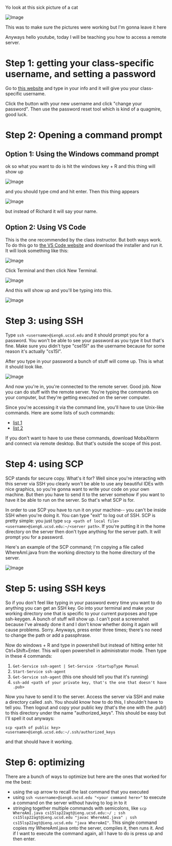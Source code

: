 Yo look at this sick picture of a cat

![Image](images/cat.png)

This was to make sure the pictures were working but I'm gonna leave it here

Anyways hello youtube, today I will be teaching you how to access a remote server.
# Step 1: getting your class-specific username, and setting a password
Go to [this website](https://sdacs.ucsd.edu/~icc/index.php) and type in your info and it will give you your class-specific username.

Click the button with your new username and click "change your password". Then use the password reset tool which is kind of a quagmire, good luck.
# Step 2: Opening a command prompt
## Option 1: Using the Windows command prompt
ok so what you want to do is hit the windows key + R and this thing will show up

![Image](/images/windowsrun.JPG)

and you should type cmd and hit enter.
Then this thing appears

![Image](/images/cmd.JPG)

but instead of Richard it will say your name. 

## Option 2: Using VS Code
This is the one recommended by the class instructor. But both ways work. To do this go to [the VS Code website](https://code.visualstudio.com/) and download the installer and run it. It will look something like this:

![Image](/images/vscode1.JPG)

Click Terminal and then click New Terminal.

![Image](/images/vscode2.JPG)

And this will show up and you'll be typing into this.

![Image](/images/vscode3.JPG)

# Step 3: using SSH
Type `ssh <username>@ieng6.ucsd.edu` and it should prompt you for a password. You won't be able to see your password as you type it but that's fine. Make sure you didn't type "cse15l" as the username because for some reason it's actually "cs15l". 

After you type in your password a bunch of stuff will come up. This is what it should look like. 

![Image](/images/helloagt.JPG)

And now you're in, you're connected to the remote server. Good job. Now you can do stuff with the remote server. You're typing the commands on your computer, but they're getting executed on the server computer.

Since you're accessing it via the command line, you'll have to use Unix-like commands. Here are some lists of such commands: 
* [list 1](http://mally.stanford.edu/~sr/computing/basic-unix.html) 
* [list 2](https://stats.oarc.ucla.edu/other/mult-pkg/faq/fileman/unix_cmds/)

If you don't want to have to use these commands, download MobaXterm and connect via remote desktop. But that's outside the scope of this post.

# Step 4: using SCP
SCP stands for secure copy. What's it for? Well since you're interacting with this server via SSH you clearly won't be able to use any beautiful IDEs with nice graphics, so you're gonna want to write your code on your own machine. But then you have to send it to the server somehow if you want to have it be able to run on the server. So that's what SCP is for. 

In order to use SCP you have to run it on your machine-- you can't be inside SSH when you're doing it. You can type "exit" to log out of SSH. SCP is pretty simple: you just type `scp <path of local file> <username>@ieng6.ucsd.edu:~/<server path>`. If you're putting it in the home directory on the server then don't type anything for the server path. It will prompt you for a password.
  
Here's an example of the SCP command; I'm copying a file called WhereAmI.java from the working directory to the home directory of the server.
  
![Image](/images/scp.JPG)
  
# Step 5: using SSH keys
So if you don't feel like typing in your password every time you want to do anything you can get an SSH key. Go into your terminal and make your working directory one that is specific to your current purposes and type ssh-keygen. A bunch of stuff will show up. I can't post a screenshot because I've already done it and I don't know whether doing it again will cause problems. Sorry. Anyways, press enter three times; there's no need to change the path or add a passphrase. 

Now do windows + R and type in powershell but instead of hitting enter hit Ctrl+Shift+Enter. This will open powershell in administrator mode. Then type in these 4 commands:
  
1. `Get-Service ssh-agent | Set-Service -StartupType Manual`
2. `Start-Service ssh-agent`
3. `Get-Service ssh-agent` (this one should tell you that it's running)
4. `ssh-add <path of your private key, that's the one that doesn't have .pub>`
  
Now you have to send it to the server. Access the server via SSH and make a directory called .ssh. You should know how to do this, I shouldn't have to tell you. Then logout and copy your public key (that's the one with the .pub!) to this directory under the name "authorized_keys". This should be easy but I'll spell it out anyways:
  
`scp <path of public key> <username>@ieng6.ucsd.edu:~/.ssh/authorized_keys`

and that should have it working.

# Step 6: optimizing

There are a bunch of ways to optimize but here are the ones that worked for me the best:
* using the up arrow to recall the last command that you executed
* using `ssh <username>@ieng6.ucsd.edu "<your command here>"` to execute a command on the server without having to log in to it
* stringing together multiple commands with semicolons, like `scp WhereAmI.java cs15lsp22agt@ieng.ucsd.edu:~/ ; ssh cs15lsp22agt@ieng.ucsd.edu "javac WhereAmI.java" ; ssh cs15lsp22agt@ieng.ucsd.edu "java WhereAmI"`. This single command copies my WhereAmI.java onto the server, compiles it, then runs it. And if I want to execute the command again, all I have to do is press up and then enter.
